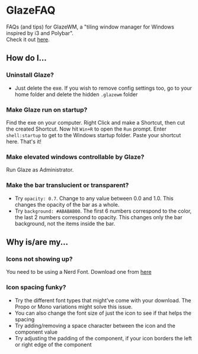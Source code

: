 <!-- @import "[TOC]" {cmd="toc" depthFrom=1 depthTo=6 orderedList=false} -->

# GlazeFAQ

FAQs (and tips) for GlazeWM, a "tiling window manager for Windows inspired by i3 and Polybar".  
Check it out [here](https://github.com/glzr-io/glazewm).

## How do I...

### Uninstall Glaze?
- Just delete the exe. If you wish to remove config settings too, go to your home folder and delete the hidden `.glazewm` folder

### Make Glaze run on startup?
Find the exe on your computer. Right Click and make a Shortcut, then cut the created Shortcut. Now hit `Win+R` to open the `Run` prompt. Enter `shell:startup` to get to the Windows startup folder. Paste your shortcut here. That's it!

### Make elevated windows controllable by Glaze?
Run Glaze as Administrator.

### Make the bar translucient or transparent?
- Try `opacity: 0.7`. Change to any value between 0.0 and 1.0. This changes the opacity of the bar as a whole.
- Try `background: #ABABAB00`. The first 6 numbers correspond to the color, the last 2 numbers correspond to opacity. This changes only the bar background, not the items inside the bar.

## Why is/are my...

### Icons not showing up?
You need to be using a Nerd Font. Download one from [here](https://www.nerdfonts.com/)

### Icon spacing funky?
- Try the different font types that might've come with your download. The Propo or Mono variations might solve this issue. 
- You can also change the font size of just the icon to see if that helps the spacing
- Try adding/removing a space character between the icon and the component value
- Try adjusting the padding of the component, if your icon borders the left or right edge of the component
